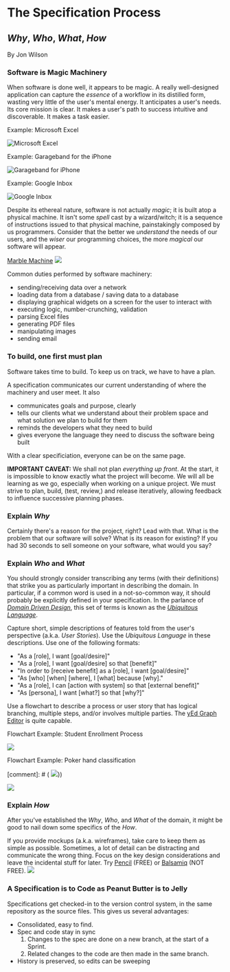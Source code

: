# The Specification Process
## *Why*, *Who*, *What*, *How*

By Jon Wilson

### Software is Magic Machinery
When software is done well, it appears to be magic.  A really well-designed application can capture the *essence* of a workflow in its distilled form, wasting very little of the user's mental energy.  It anticipates a user's needs.  Its core mission is clear.  It makes a user's path to success intuitive and discoverable.  It makes a task easier.

Example: Microsoft Excel

![Microsoft Excel](img/excel.jpg)

Example: Garageband for the iPhone

![Garageband for iPhone](img/garageband.jpg)

Example: Google Inbox

![Google Inbox](img/google-inbox.gif)

Despite its ethereal nature, software is not actually *magic*; it is built atop a physical machine.  It isn't some *spell* cast by a wizard/witch; it is a sequence of instructions issued to that physical machine, painstakingly composed by us programmers.  Consider that the better we *understand* the needs of our users, and the *wiser* our programming choices, the more *magical* our software will appear.

[Marble Machine](https://www.youtube.com/watch?v=IvUU8joBb1Q)
![](img/marble-machine.jpg)

Common duties performed by software machinery:
- sending/receiving data over a network
- loading data from a database / saving data to a database
- displaying graphical widgets on a screen for the user to interact with
- executing logic, number-crunching, validation
- parsing Excel files
- generating PDF files
- manipulating images
- sending email

### To build, one first must plan
Software takes time to build.  To keep us on track, we have to have a plan.

A specification communicates our current understanding of where the machinery and user meet.
It also
- communicates goals and purpose, clearly
- tells our clients what we understand about their problem space and what solution we plan to build for them
- reminds the developers what they need to build
- gives everyone the language they need to discuss the software being built

With a clear specificiation, everyone can be on the same page.

**IMPORTANT CAVEAT:** We shall not plan *everything up front*.  At the start, it is impossible to know exactly what the project will become.  We will all be learning as we go, especially when working on a unique project.  We must strive to plan, build, (test, review,) and release iteratively, allowing feedback to influence successive planning phases.

### Explain *Why*
Certainly there's a reason for the project, right?  Lead with that.  What is the problem that our software will solve?  What is its reason for existing? If you had 30 seconds to sell someone on your software, what would you say?

### Explain *Who* and *What*
You should strongly consider transcribing any terms (with their definitions) that strike you as particularly important in describing the domain.  In particular, if a common word is used in a not-so-common way, it should probably be explicitly defined in your specification.  In the parlance of [*Domain Driven Design*](https://en.wikipedia.org/wiki/Domain-driven_design), this set of terms is known as the [*Ubiquitous Language*](https://www.agilealliance.org/glossary/ubiquitous-language/).

Capture short, simple descriptions of features told from the user's perspective (a.k.a. *User Stories*).  Use the *Ubiquitous Language* in these descriptions. Use one of the following formats:
- "As a [role], I want [goal/desire]"
- "As a [role], I want [goal/desire] so that [benefit]"
- "In order to [receive benefit] as a [role], I want [goal/desire]"
- "As [who] [when] [where], I [what] because [why]."
- "As a [role], I can [action with system] so that [external benefit]"
- "As [persona], I want [what?] so that [why?]"

Use a flowchart to describe a process or user story that has logical branching, multiple steps, and/or involves multiple parties. The [yEd Graph Editor](http://www.yworks.com) is quite capable.

Flowchart Example: Student Enrollment Process

![](img/Flowchart-Example.png)

Flowchart Example: Poker hand classification

[comment]: # ( ![](img/Poker_Hand.png)))

![](img/Flowchart-Example-Poker_Hand_Classification.png)
### Explain *How*
After you've established the *Why*, *Who*, and *What* of the domain, it might be good to nail down some specifics of the *How*.

If you provide mockups (a.k.a. wireframes), take care to keep them as simple as possible.  Sometimes, a lot of detail can be distracting and communicate the wrong thing.  Focus on the key design considerations and leave the incidental stuff for later. Try [Pencil](http://pencil.evolus.vn/) (FREE) or [Balsamiq](http://www.balsamiq.com) (NOT FREE).
![](img/Wireframe-Example.png)


### A Specification is to Code as Peanut Butter is to Jelly
Specifications get checked-in to the version control system, in the same repository as the source files.  This gives us several advantages:
- Consolidated, easy to find.
- Spec and code stay in sync
    1. Changes to the spec are done on a new branch, at the start of a Sprint.
    2. Related changes to the code are then made in the same branch.
- History is preserved, so edits can be sweeping